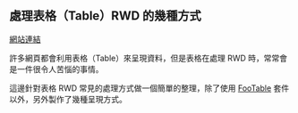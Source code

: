 ## 處理表格（Table）RWD 的幾種方式

[網站連結](https://waveciou.github.io/rwd-table/)

許多網頁都會利用表格（Table）來呈現資料，但是表格在處理 RWD 時，常常會是一件很令人苦惱的事情。<br>

這邊針對表格 RWD 常見的處理方式做一個簡單的整理，除了使用 [FooTable](https://github.com/fooplugins/FooTable) 套件以外，另外製作了幾種呈現方式。